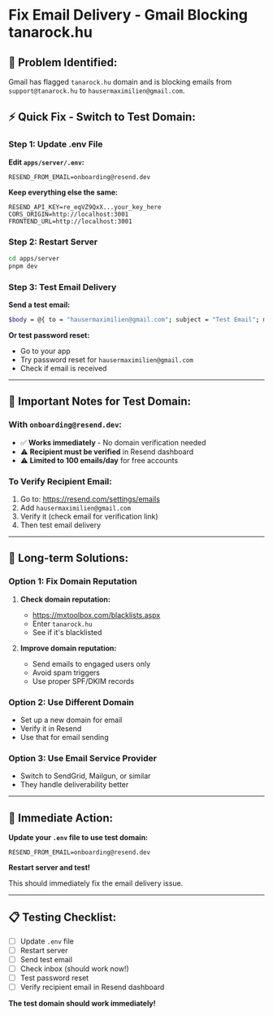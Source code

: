 # Fix Email Delivery - Gmail Blocking tanarock.hu

## 🎯 **Problem Identified:**
Gmail has flagged `tanarock.hu` domain and is blocking emails from `support@tanarock.hu` to `hausermaximilien@gmail.com`.

## ⚡ **Quick Fix - Switch to Test Domain:**

### **Step 1: Update .env File**

**Edit `apps/server/.env`:**
```env
RESEND_FROM_EMAIL=onboarding@resend.dev
```

**Keep everything else the same:**
```env
RESEND_API_KEY=re_eqVZ9QxX...your_key_here
CORS_ORIGIN=http://localhost:3001
FRONTEND_URL=http://localhost:3001
```

### **Step 2: Restart Server**
```bash
cd apps/server
pnpm dev
```

### **Step 3: Test Email Delivery**

**Send a test email:**
```bash
$body = @{ to = "hausermaximilien@gmail.com"; subject = "Test Email"; message = "This is a test email to verify delivery." } | ConvertTo-Json; Invoke-RestMethod -Uri "http://localhost:3000/api/test-email" -Method POST -ContentType "application/json" -Body $body
```

**Or test password reset:**
- Go to your app
- Try password reset for `hausermaximilien@gmail.com`
- Check if email is received

---

## 📧 **Important Notes for Test Domain:**

### **With `onboarding@resend.dev`:**
- ✅ **Works immediately** - No domain verification needed
- ⚠️ **Recipient must be verified** in Resend dashboard
- ⚠️ **Limited to 100 emails/day** for free accounts

### **To Verify Recipient Email:**
1. Go to: https://resend.com/settings/emails
2. Add `hausermaximilien@gmail.com`
3. Verify it (check email for verification link)
4. Then test email delivery

---

## 🔧 **Long-term Solutions:**

### **Option 1: Fix Domain Reputation**
1. **Check domain reputation:**
   - https://mxtoolbox.com/blacklists.aspx
   - Enter `tanarock.hu`
   - See if it's blacklisted

2. **Improve domain reputation:**
   - Send emails to engaged users only
   - Avoid spam triggers
   - Use proper SPF/DKIM records

### **Option 2: Use Different Domain**
- Set up a new domain for email
- Verify it in Resend
- Use that for email sending

### **Option 3: Use Email Service Provider**
- Switch to SendGrid, Mailgun, or similar
- They handle deliverability better

---

## 🎯 **Immediate Action:**

**Update your `.env` file to use test domain:**

```env
RESEND_FROM_EMAIL=onboarding@resend.dev
```

**Restart server and test!**

This should immediately fix the email delivery issue.

---

## 📋 **Testing Checklist:**

- [ ] Update `.env` file
- [ ] Restart server
- [ ] Send test email
- [ ] Check inbox (should work now!)
- [ ] Test password reset
- [ ] Verify recipient email in Resend dashboard

**The test domain should work immediately!**
